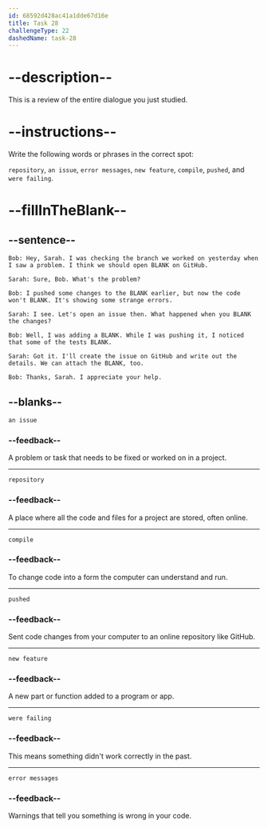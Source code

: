 ```yaml
---
id: 68592d428ac41a1dde67d16e
title: Task 28
challengeType: 22
dashedName: task-28
---
```


<!-- REVIEW -->

# --description--

This is a review of the entire dialogue you just studied.

# --instructions--

Write the following words or phrases in the correct spot:

`repository`, `an issue`, `error messages`, `new feature`, `compile`, `pushed`, and `were failing`.

# --fillInTheBlank--

## --sentence--

`Bob: Hey, Sarah. I was checking the branch we worked on yesterday when I saw a problem. I think we should open BLANK on GitHub.`

`Sarah: Sure, Bob. What's the problem?`

`Bob: I pushed some changes to the BLANK earlier, but now the code won't BLANK. It's showing some strange errors.`

`Sarah: I see. Let's open an issue then. What happened when you BLANK the changes?`

`Bob: Well, I was adding a BLANK. While I was pushing it, I noticed that some of the tests BLANK.`

`Sarah: Got it. I'll create the issue on GitHub and write out the details. We can attach the BLANK, too.`

`Bob: Thanks, Sarah. I appreciate your help.`

## --blanks--

`an issue`

### --feedback--

A problem or task that needs to be fixed or worked on in a project.

---

`repository`

### --feedback--

A place where all the code and files for a project are stored, often online.

---

`compile`

### --feedback--

To change code into a form the computer can understand and run.

---

`pushed`

### --feedback--

Sent code changes from your computer to an online repository like GitHub.

---

`new feature`

### --feedback--

A new part or function added to a program or app.

---

`were failing`

### --feedback--

This means something didn't work correctly in the past.

---

`error messages`

### --feedback--

Warnings that tell you something is wrong in your code.
